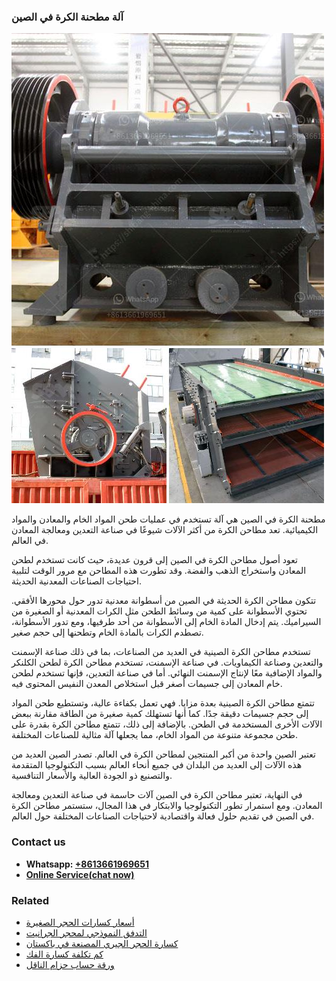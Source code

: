 <h3>آلة مطحنة الكرة في الصين</h3><img src='1701746426.jpg' alt=''><p>مطحنة الكرة في الصين هي آلة تستخدم في عمليات طحن المواد الخام والمعادن والمواد الكيميائية. تعد مطاحن الكرة من أكثر الآلات شيوعًا في صناعة التعدين ومعالجة المعادن في العالم.</p><p>تعود أصول مطاحن الكرة في الصين إلى قرون عديدة، حيث كانت تستخدم لطحن المعادن واستخراج الذهب والفضة. وقد تطورت هذه المطاحن مع مرور الوقت لتلبية احتياجات الصناعات المعدنية الحديثة.</p><p>تتكون مطاحن الكرة الحديثة في الصين من أسطوانة معدنية تدور حول محورها الأفقي. تحتوي الأسطوانة على كمية من وسائط الطحن مثل الكرات المعدنية أو الصغيرة من السيراميك. يتم إدخال المادة الخام إلى الأسطوانة من أحد طرفيها، ومع تدور الأسطوانة، تصطدم الكرات بالمادة الخام وتطحنها إلى حجم صغير.</p><p>تستخدم مطاحن الكرة الصينية في العديد من الصناعات، بما في ذلك صناعة الإسمنت والتعدين وصناعة الكيماويات. في صناعة الإسمنت، تستخدم مطاحن الكرة لطحن الكلنكر والمواد الإضافية معًا لإنتاج الإسمنت النهائي. أما في صناعة التعدين، فإنها تستخدم لطحن خام المعادن إلى جسيمات أصغر قبل استخلاص المعدن النفيس المحتوى فيه.</p><p>تتمتع مطاحن الكرة الصينية بعدة مزايا. فهي تعمل بكفاءة عالية، وتستطيع طحن المواد إلى حجم جسيمات دقيقة جدًا. كما أنها تستهلك كمية صغيرة من الطاقة مقارنة ببعض الآلات الأخرى المستخدمة في الطحن. بالإضافة إلى ذلك، تتمتع مطاحن الكرة بقدرة على طحن مجموعة متنوعة من المواد الخام، مما يجعلها آلة مثالية للصناعات المختلفة.</p><p>تعتبر الصين واحدة من أكبر المنتجين لمطاحن الكرة في العالم. تصدر الصين العديد من هذه الآلات إلى العديد من البلدان في جميع أنحاء العالم بسبب التكنولوجيا المتقدمة والتصنيع ذو الجودة العالية والأسعار التنافسية.</p><p>في النهاية، تعتبر مطاحن الكرة في الصين آلات حاسمة في صناعة التعدين ومعالجة المعادن. ومع استمرار تطور التكنولوجيا والابتكار في هذا المجال، ستستمر مطاحن الكرة في الصين في تقديم حلول فعالة واقتصادية لاحتياجات الصناعات المختلفة حول العالم.</p><h3>Contact us</h3><ul><li><strong>Whatsapp:&nbsp;<a href="https://wa.me/8613661969651">+8613661969651</a></strong></li><li><a href="https://swt.shibang-china.com/?git&amp;zhl&amp;آلة مطحنة الكرة في الصين"><strong>Online Service(chat now)</strong></a></li></ul><h3>Related</h3><ul><li><a href='أسعار كسارات الحجر الصغيرة.md'>أسعار كسارات الحجر الصغيرة</a></li><li><a href='التدفق النموذجي لمحجر الجرانيت.md'>التدفق النموذجي لمحجر الجرانيت</a></li><li><a href='كسارة الحجر الجيري المصنعة في باكستان.md'>كسارة الحجر الجيري المصنعة في باكستان</a></li><li><a href='كم تكلفة كسارة الفك.md'>كم تكلفة كسارة الفك</a></li><li><a href='ورقة حساب حزام الناقل.md'>ورقة حساب حزام الناقل</a></li></ul>